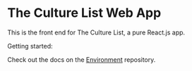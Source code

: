 # The Culture List Web App

This is the front end for The Culture List, a pure React.js app.

Getting started:

Check out the docs on the [Environment](https://github.com/theculturelist/environment) repository.
